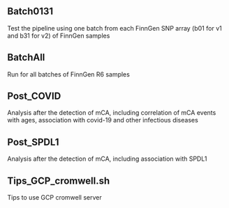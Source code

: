 
## Batch0131
Test the pipeline using one batch from each FinnGen SNP array (b01 for v1 and b31 for v2) of FinnGen samples

## BatchAll
Run for all batches of FinnGen R6 samples

## Post_COVID
Analysis after the detection of mCA, including correlation of mCA events with ages, association with covid-19 and other infectious diseases

## Post_SPDL1
Analysis after the detection of mCA, including association with SPDL1 

## Tips_GCP_cromwell.sh
Tips to use GCP cromwell server
